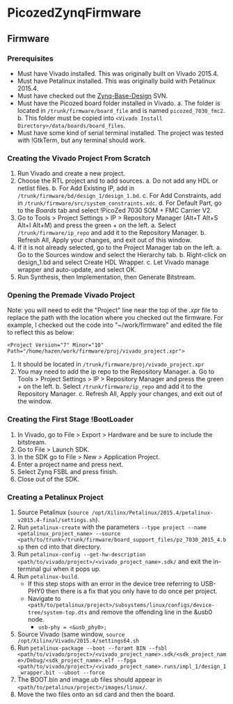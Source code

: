 # PicozedZynqFirmware
## Firmware
### Prerequisites
 * Must have Vivado installed. This was originally built on Vivado 2015.4.
 * Must have Petalinux installed. This was originally build with Petalinux 2015.4.
 * Must have checked out the [Zynq-Base-Design](http://gauss.bu.edu/svn/zynq-base-design) SVN.
 * Must have the Picozed board folder installed in Vivado.
 a. The folder is located in `/trunk/firmware/board_file` and is named `picozed_7030_fmc2`.
 b. This folder must be copied into `<Vivado Install Directory>/data/boards/board_files`.
 * Must have some kind of serial terminal installed. The project was tested with !GtkTerm, but any terminal should work.
### Creating the Vivado Project From Scratch
1. Run Vivado and create a new project.
2. Choose the RTL project and to add sources.
 a. Do not add any HDL or netlist files.
 b. For Add Existing IP, add in `/trunk/firmware/bd/design_1/design_1.bd`.
 c. For Add Constraints, add in `/trunk/firmware/src/system_constraints.xdc`.
 d. For Default Part, go to the *Boards* tab and select !PicoZed 7030 SOM + FMC Carrier V2.
3. Go to Tools > Project Settings > IP > Repository Manager (Alt+T Alt+S Alt+I Alt+M) and press the green + on the left.
 a. Select `/trunk/firmware/ip_repo` and add it to the Repository Manager.
 b. Refresh All, Apply your changes, and exit out of this window.
4. If it is not already selected, go to the Project Manager tab on the left.
 a. Go to the Sources window and select the Hierarchy tab.
 b. Right-click on design_1.bd and select Create HDL Wrapper.
 c. Let Vivado manage wrapper and auto-update, and select OK.
5. Run Synthesis, then Implementation, then Generate Bitstream.
### Opening the Premade Vivado Project

Note:  you will need to edit the "Project" line near the top of the *.xpr* file
to replace the path with the location where you checked out the firmware.
For example, I checked out the code into "~/work/firmware" and edited the file
to reflect this as below:
```
<Project Version="7" Minor="10" Path="/home/hazen/work/firmware/proj/vivado_project.xpr">
```

1. It should be located in `/trunk/firmware/proj/vivado_project.xpr`
2. You may need to add the ip repo to the Repository Manager.
 a. Go to Tools > Project Settings > IP > Repository Manager and press the green + on the left.
 b. Select `/trunk/firmware/ip_repo` and add it to the Repository Manager.
 c. Refresh All, Apply your changes, and exit out of the window.
### Creating the First Stage !BootLoader
1. In Vivado, go to File > Export > Hardware and be sure to include the bitstream.
2. Go to File > Launch SDK.
3. In the SDK go to File > New > Application Project.
4. Enter a project name and press next.
5. Select Zynq FSBL and press finish.
6. Close out of the SDK.
### Creating a Petalinux Project
1. Source Petalinux (`source /opt/Xilinx/Petalinux/2015.4/petalinux-v2015.4-final/settings.sh`).
2. Run `petalinux-create` with the parameters `--type project --name <petalinux_project_name> --source <path/to/trunk>/trunk/firmware/board_support_files/pz_7030_2015_4.bsp` then cd into that directory.
3. Run `petalinux-config --get-hw-description <path/to/vivado/project>/<vivado_project_name>.sdk/` and exit the in-terminal gui when it pops up.
4. Run `petalinux-build`.
   * If this step stops with an error in the device tree referring to USB-PHY0 then there is a fix that you only have to do once per project.
   * Navigate to `<path/to/petalinux/project>/subsystems/linux/configs/device-tree/system-top.dts` and remove the offending line in the &usb0 node.
     * `usb-phy = <&usb_phy0>;`
5. Source Vivado (same window, `source /opt/Xilinx/Vivado/2015.4/settings64.sh`
6. Run `petalinux-package --boot --foramt BIN --fsbl <path/to/vivado/project>/<vivado_project_name>.sdk/<sdk_project_name>/Debug/<sdk_project_name>.elf --fpga <path/to/vivado/project>/<vivado_project_name>.runs/impl_1/design_1_wrapper.bit --uboot --force`
7. The BOOT.bin and image.ub files should appear in `<path/to/petalinux/project>/images/linux/`.
8. Move the two files onto an sd card and then the board.
